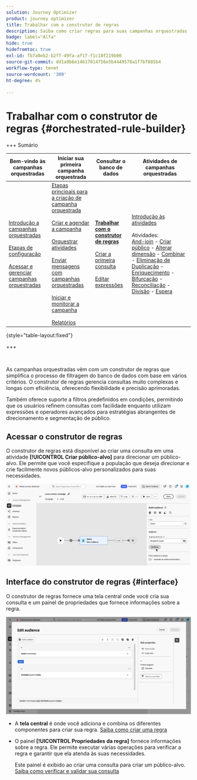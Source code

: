 ```yaml
---
solution: Journey Optimizer
product: journey optimizer
title: Trabalhar com o construtor de regras
description: Saiba como criar regras para suas campanhas orquestradas
badge: label="Alfa"
hide: true
hidefromtoc: true
exl-id: fb7a0eb2-b2ff-49fa-af1f-f1c10f219b00
source-git-commit: dd1a9b6e14617014756e5b4449578a1f7bf805b4
workflow-type: tm+mt
source-wordcount: '309'
ht-degree: 4%

---
```



# Trabalhar com o construtor de regras {#orchestrated-rule-builder}

+++ Sumário

| Bem-vindo às campanhas orquestradas | Iniciar sua primeira campanha orquestrada | Consultar o banco de dados | Atividades de campanhas orquestradas |
|---|---|---|---|
| [Introdução a campanhas orquestradas](gs-orchestrated-campaigns.md)<br/><br/>[Etapas de configuração](configuration-steps.md)<br/><br/>[Acessar e gerenciar campanhas orquestradas](access-manage-orchestrated-campaigns.md) | [Etapas principais para a criação de campanha orquestrada](gs-campaign-creation.md)<br/><br/>[Criar e agendar a campanha](create-orchestrated-campaign.md)<br/><br/>[Orquestrar atividades](orchestrate-activities.md)<br/><br/>[Enviar mensagens com campanhas orquestradas](send-messages.md)<br/><br/>[Iniciar e monitorar a campanha](start-monitor-campaigns.md)<br/><br/>[Relatórios](reporting-campaigns.md) | <b>[Trabalhar com o construtor de regras](orchestrated-rule-builder.md)</b><br/><br/>[Criar a primeira consulta](build-query.md)<br/><br/>[Editar expressões](edit-expressions.md) | [Introdução às atividades](activities/about-activities.md)<br/><br/>Atividades:<br/>[And-join](activities/and-join.md) - [Criar público](activities/build-audience.md) - [Alterar dimensão](activities/change-dimension.md) - [Combinar](activities/combine.md) - [Eliminação de Duplicação](activities/deduplication.md) - [Enriquecimento](activities/enrichment.md) - [Bifurcação](activities/fork.md) - [Reconciliação](activities/reconciliation.md) - [Divisão](activities/split.md) - [Espera](activities/wait.md) |

{style="table-layout:fixed"}

+++

<br/>

As campanhas orquestradas vêm com um construtor de regras que simplifica o processo de filtragem do banco de dados com base em vários critérios. O construtor de regras gerencia consultas muito complexas e longas com eficiência, oferecendo flexibilidade e precisão aprimoradas.

Também oferece suporte a filtros predefinidos em condições, permitindo que os usuários refinem consultas com facilidade enquanto utilizam expressões e operadores avançados para estratégias abrangentes de direcionamento e segmentação de público.

## Acessar o construtor de regras

O construtor de regras está disponível ao criar uma consulta em uma atividade **[!UICONTROL Criar público-alvo]** para direcionar um público-alvo. Ele permite que você especifique a população que deseja direcionar e crie facilmente novos públicos-alvo personalizados para suas necessidades.

![imagem mostrando uma atividade de compilação de público-alvo](assets/rule-builder-query.png)

## Interface do construtor de regras {#interface}

O construtor de regras fornece uma tela central onde você cria sua consulta e um painel de propriedades que fornece informações sobre a regra.

![Imagem mostrando a interface do construtor de regras](assets/rule-builder-interface.png)

* A **tela central** é onde você adiciona e combina os diferentes componentes para criar sua regra. [Saiba como criar uma regra](../orchestrated/build-query.md)

* O painel **[!UICONTROL Propriedades da regra]** fornece informações sobre a regra. Ele permite executar várias operações para verificar a regra e garantir que ela atenda às suas necessidades.

  Este painel é exibido ao criar uma consulta para criar um público-alvo. [Saiba como verificar e validar sua consulta](build-query.md#check-and-validate-your-query)
